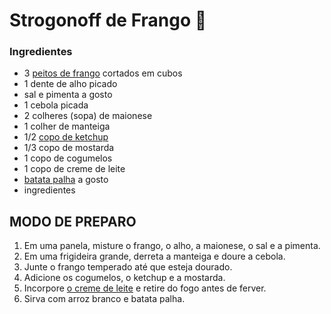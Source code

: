 # Strogonoff de Frango :chicken:

### Ingredientes



- 3 [peitos de frango](https://www.tudogostoso.com.br/receita/10254-fricasse-de-frango.html) cortados em cubos
- 1 dente de alho picado
- sal e pimenta a gosto
- 1 cebola picada
- 2 colheres (sopa) de maionese
- 1 colher de manteiga
- 1/2 [copo de ketchup](https://blog.tudogostoso.com.br/cardapios/ketchup-caseiro/)
- 1/3 copo de mostarda
- 1 copo de cogumelos
- 1 copo de creme de leite
- [batata palha](https://blog.tudogostoso.com.br/cardapios/receitas-faceis/receitas-com-batata-palha/) a gosto
- ingredientes 



## MODO DE PREPARO

1. Em uma panela, misture o frango, o alho, a maionese, o sal e a pimenta.
2. Em uma frigideira grande, derreta a manteiga e doure a cebola.
3. Junte o frango temperado até que esteja dourado.
4. Adicione os cogumelos, o ketchup e a mostarda.
5. Incorpore [o creme de leite](https://blog.tudogostoso.com.br/dicas-de-cozinha/creme-de-leite-fresco-caseiro-de-caixinha-e-mais/) e retire do fogo antes de ferver.
6. Sirva com arroz branco e batata palha.